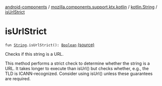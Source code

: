 [android-components](../../index.md) / [mozilla.components.support.ktx.kotlin](../index.md) / [kotlin.String](index.md) / [isUrlStrict](./is-url-strict.md)

# isUrlStrict

`fun `[`String`](https://kotlinlang.org/api/latest/jvm/stdlib/kotlin/-string/index.html)`.isUrlStrict(): `[`Boolean`](https://kotlinlang.org/api/latest/jvm/stdlib/kotlin/-boolean/index.html) [(source)](https://github.com/mozilla-mobile/android-components/blob/master/components/support/ktx/src/main/java/mozilla/components/support/ktx/kotlin/String.kt#L40)

Checks if this string is a URL.

This method performs a strict check to determine whether the string is a URL. It takes longer
to execute than isUrl() but checks whether, e.g., the TLD is ICANN-recognized. Consider
using isUrl() unless these guarantees are required.

